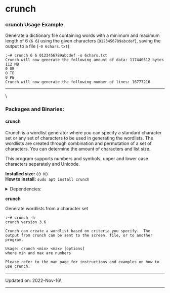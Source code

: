 # crunch

### crunch Usage Example <a href="#crunch-usage-example" id="crunch-usage-example"></a>

Generate a dictionary file containing words with a minimum and maximum length of 6 (`6 6`) using the given characters (`0123456789abcdef`), saving the output to a file (`-0 6chars.txt`):

```
:~# crunch 6 6 0123456789abcdef -o 6chars.txt
Crunch will now generate the following amount of data: 117440512 bytes
112 MB
0 GB
0 TB
0 PB
Crunch will now generate the following number of lines: 16777216
```

***

\


### Packages and Binaries:

#### crunch <a href="#crunch" id="crunch"></a>

Crunch is a wordlist generator where you can specify a standard character set or any set of characters to be used in generating the wordlists. The wordlists are created through combination and permutation of a set of characters. You can determine the amount of characters and list size.

This program supports numbers and symbols, upper and lower case characters separately and Unicode.

**Installed size:** `83 KB`\
**How to install:** `sudo apt install crunch`

<details>

<summary>Dependencies:</summary>

* libc6

</details>

**crunch**

Generate wordlists from a character set

```
:~# crunch -h
crunch version 3.6

Crunch can create a wordlist based on criteria you specify.  The output from crunch can be sent to the screen, file, or to another program.

Usage: crunch <min> <max> [options]
where min and max are numbers

Please refer to the man page for instructions and examples on how to use crunch.
```

***

Updated on: 2022-Nov-16\


***
